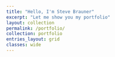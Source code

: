```yaml
---
title: "Hello, I'm Steve Brauner"
excerpt: "Let me show you my portfolio"
layout: collection
permalink: /portfolio/
collection: portfolio
entries_layout: grid
classes: wide
---
```

